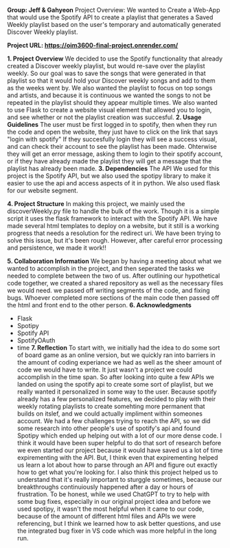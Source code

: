 **Group: Jeff & Gahyeon**
Project Overview: We wanted to Create a Web-App that would use the Spotify API to create a
playlist that generates a Saved Weekly playlist based on the user's temporary and automatically generated Discover Weekly playlist.

**Project URL: https://oim3600-final-project.onrender.com/**

**1. Project Overview**
We decided to use the Spotify functionality that already created a Discover weekly playlist, but would re-save over the playlist weekly. So our goal was to save the songs that were generated in that playlist so that it would hold your Discover weekly songs and add to them as the weeks went by. We also wanted the playlist to focus on top songs and artists, and because it is continuous we wanted the songs to not be repeated in the playlist should they appear multiple times. We also wanted to use Flask to create a website visual element that allowed you to login, and see whether or not the playlist creation was succesful. 
**2. Usage Guidelines**
The user must be first logged in to spotify, then when they run the code and open the website, they just have to click on the link that says "login with spotify" If they succesfully login they will see a success visual, and can check their account to see the playlist has been made. Ohterwise they will get an error message, asking them to login to their spotify account, or if they have already made the playlist they will get a message that the playlist has already been made. 
**3. Dependencies**
The API We used for this project is the Spotify API, but we also used the spotipy library to make it easier to use the api and access aspects of it in python. We also used flask for our website segment. 

**4. Project Structure**
In making this project, we mainly used the discoverWeekly.py file to handle the bulk of the work. Though it is a simple script it uses the flask framework to interact with the Spotify API. We have made several html templates to deploy on a website, but it still is a working progress that needs a resolution for the redirect uri. We have been trying to solve this issue, but it's been rough. However, after careful error processing and persistence, we made it work!!

**5. Collaboration Information**
We began by having a meeting about what we wanted to accomplish in the project, and then seperated the tasks we needed to complete between the two of us. After outlining our hypothetical code together, we created a shared repository as well as the necessary files we would need. we passed off writing segments of the code, and fixing bugs. Whoever completed more sections of the main code then passed off the html and front end to the other person. 
**6. Acknowledgments**
- Flask
- Spotipy 
- Spotify API 
- SpotifyOAuth
- time
**7. Reflection**
To start with, we initially had the idea to do some sort of board game as an online version, but we quickly ran into barriers in the amount of coding experiance we had as well as the sheer amount of code we would have to write. It just wasn't a project we could accomplish in the time span. So after looking into quite a few APIs we landed on using the spotify api to create some sort of playlist, but we really wanted it personalized in some way to the user. Because spotify already has a few personalized features, we decided to play with their weekly rotating playlists to create somehting more permanent that builds on itslef, and we could actually impliment within someones account. 
We had a few challenges trying to reach the API, so we did some research into other people's use of spotify's api and found Spotipy which ended up helping out with a lot of our more dense code. I think it would have been super helpful to do that sort of research before we even started our project because it would have saved us a lot of time expirementing with the API. 
But, I think even that expirementing helped us learn a lot about how to parse through an API and figure out exactly how to get what you're looking for. I also think this project helped us to understand that it's really important to sturggle sometimes, because our breakthroughs continuiously happened after a day or hours of frustration. 
To be honest, while we used ChatGPT to try to help with some bug fixes, especially in our original project idea and before we used spotipy, it wasn't the most helpful when it came to our code, because of the amount of different html files and APIs we were referencing, but I think we learned how to ask better questions, and use the integrated bug fixer in VS code which was more helpful in the long run. 

 

